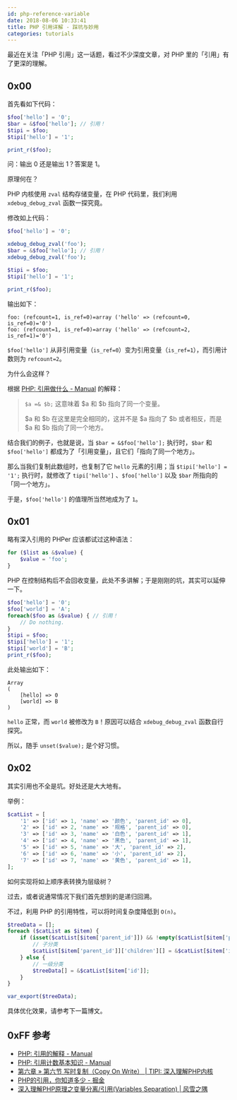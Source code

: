 ```yaml
---
id: php-reference-variable
date: 2018-08-06 10:33:41
title: PHP 引用详解 - 踩坑与妙用
categories: tutorials
---
```


最近在关注「PHP 引用」这一话题，看过不少深度文章，对 PHP 里的「引用」有了更深的理解。

## 0x00

首先看如下代码：

```php
$foo['hello'] = '0';
$bar = &$foo['hello']; // 引用！
$tipi = $foo;
$tipi['hello'] = '1';

print_r($foo);
```

问：输出 0 还是输出 1？答案是 1。

原理何在？

PHP 内核使用 `zval` 结构存储变量，在 PHP 代码里，我们利用 `xdebug_debug_zval` 函数一探究竟。

修改如上代码：

```php
$foo['hello'] = '0';

xdebug_debug_zval('foo');
$bar = &$foo['hello']; // 引用！
xdebug_debug_zval('foo');

$tipi = $foo;
$tipi['hello'] = '1';

print_r($foo);
```

输出如下：

```
foo: (refcount=1, is_ref=0)=array ('hello' => (refcount=0, is_ref=0)='0')
foo: (refcount=1, is_ref=0)=array ('hello' => (refcount=2, is_ref=1)='0')
```

`$foo['hello']` 从非引用变量（`is_ref=0`）变为引用变量（`is_ref=1`），而引用计数则为 `refcount=2`。

为什么会这样？

根据 [PHP: 引用做什么 - Manual](http://php.net/manual/zh/language.references.whatdo.php) 的解释：

> `$a =& $b;` 这意味着 $a 和 $b 指向了同一个变量。
> 
> $a 和 $b 在这里是完全相同的，这并不是 $a 指向了 $b 或者相反，而是 $a 和 $b 指向了同一个地方。

结合我们的例子，也就是说，当 `$bar = &$foo['hello'];` 执行时，`$bar` 和 `$foo['hello']` 都成为了「引用变量」，且它们「指向了同一个地方」。

那么当我们复制此数组时，也复制了它 `hello` 元素的引用；当 `$tipi['hello'] = '1';` 执行时，就修改了 `tipi['hello']` 、`$foo['hello']` 以及 `$bar` 所指向的「同一个地方」。

于是，`$foo['hello']` 的值理所当然地成为了 `1`。

## 0x01

略有深入引用的 PHPer 应该都试过这种语法：

```php
for ($list as &$value) {
    $value = 'foo';
}
```

PHP 在控制结构后不会回收变量，此处不多讲解；于是刚刚的坑，其实可以延伸一下。

```php
$foo['hello'] = '0';
$foo['world'] = 'A';
foreach($foo as &$value) { // 引用！
    // Do nothing.
}
$tipi = $foo;
$tipi['hello'] = '1';
$tipi['world'] = 'B';
print_r($foo);
```

此处输出如下：

```
Array
(
    [hello] => 0
    [world] => B
)
```

`hello` 正常，而 `world` 被修改为 `B`！原因可以结合 `xdebug_debug_zval` 函数自行探究。

所以，随手 `unset($value);` 是个好习惯。

## 0x02

其实引用也不全是坑。好处还是大大地有。

举例：

```php
$catList = [
    '1' => ['id' => 1, 'name' => '颜色', 'parent_id' => 0],
    '2' => ['id' => 2, 'name' => '规格', 'parent_id' => 0],
    '3' => ['id' => 3, 'name' => '白色', 'parent_id' => 1],
    '4' => ['id' => 4, 'name' => '黑色', 'parent_id' => 1],
    '5' => ['id' => 5, 'name' => '大', 'parent_id' => 2],
    '6' => ['id' => 6, 'name' => '小', 'parent_id' => 2],
    '7' => ['id' => 7, 'name' => '黄色', 'parent_id' => 1],
];
```

如何实现将如上顺序表转换为层级树？

过去，或者说通常情况下我们首先想到的是递归回溯。

不过，利用 PHP 的引用特性，可以将时间复杂度降低到 `O(n)`。

```php
$treeData = [];
foreach ($catList as $item) {
    if (isset($catList[$item['parent_id']]) && !empty($catList[$item['parent_id']])) {
        // 子分类
        $catList[$item['parent_id']]['children'][] = &$catList[$item['id']];
    } else {
        // 一级分类
        $treeData[] = &$catList[$item['id']];
    }
}

var_export($treeData);
```

具体优化效果，请参考下一篇博文。

## 0xFF 参考

- [PHP: 引用的解释 - Manual](http://php.net/manual/zh/language.references.php)
- [PHP: 引用计数基本知识 - Manual](http://php.net/manual/zh/features.gc.refcounting-basics.php)
- [第六章 » 第六节 写时复制（Copy On Write） | TIPI: 深入理解PHP内核](http://www.php-internals.com/book/?p=chapt06/06-06-copy-on-write)
- [PHP的引用，你知道多少 - 掘金](https://juejin.im/post/5a33320a5188252970793494)
- [深入理解PHP原理之变量分离/引用(Variables Separation) | 风雪之隅](http://www.laruence.com/2008/09/19/520.html)
